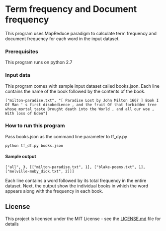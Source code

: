 # Term frequency and Document frequency

This program uses MapReduce paradigm to calculate term frequency and document frequency for each word in the input dataset.


### Prerequisites

This program runs on python 2.7


### Input data

This program comes with sample input dataset called books.json. Each line contains the name of the book followed by the contents of the book.

```
["milton-paradise.txt", "[ Paradise Lost by John Milton 1667 ] Book I Of Man ' s first disobedience , and the fruit Of that forbidden tree whose mortal taste Brought death into the World , and all our woe , With loss of Eden"]
```



### How to run this program

Pass books.json as the command line parameter to tf_dy.py

```
python tf_df.py books.json
```

#### Sample output


```
["all", 3, [["milton-paradise.txt", 1], ["blake-poems.txt", 1], ["melville-moby_dick.txt", 2]]]

```

Each line contains a word followed by its total frequency in the entire dataset. Next, the output show the individual books in which the word appears along with the frequency in each book.


## License

This project is licensed under the MIT License - see the [LICENSE.md](LICENSE.md) file for details


